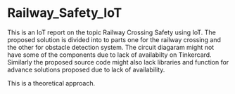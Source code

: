# Railway_Safety_IoT
This is an IoT report on the topic Railway Crossing Safety using IoT.
The proposed solution is divided into to parts one for the railway crossing
and the other for obstacle detection system. The circuit diagaram might not have some 
of the components due to lack of availabilty on Tinkercard. Similarly the proposed source code
might also lack libraries and function for advance solutions proposed due to 
lack of availability.

This is a theoretical approach.
